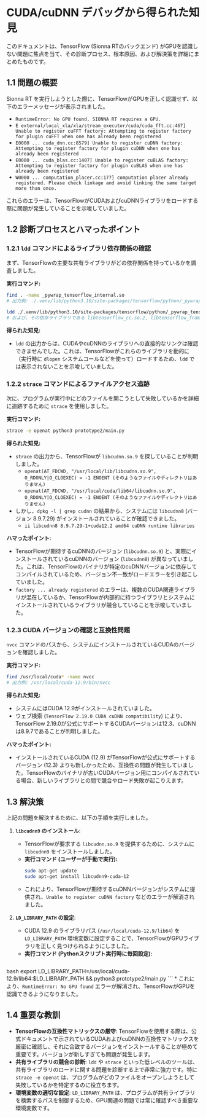 # CUDA/cuDNN デバッグから得られた知見

このドキュメントは、TensorFlow (Sionna RTのバックエンド) がGPUを認識しない問題に焦点を当て、その診断プロセス、根本原因、および解決策を詳細にまとめたものです。

## 1.1 問題の概要

Sionna RT を実行しようとした際に、TensorFlowがGPUを正しく認識せず、以下のエラーメッセージが表示されました。

*   `RuntimeError: No GPU found. SIONNA RT requires a GPU.`
*   `E external/local_xla/xla/stream_executor/cuda/cuda_fft.cc:467] Unable to register cuFFT factory: Attempting to register factory for plugin cuFFT when one has already been registered`
*   `E0000 ... cuda_dnn.cc:8579] Unable to register cuDNN factory: Attempting to register factory for plugin cuDNN when one has already been registered`
*   `E0000 ... cuda_blas.cc:1407] Unable to register cuBLAS factory: Attempting to register factory for plugin cuBLAS when one has already been registered`
*   `W0000 ... computation_placer.cc:177] computation placer already registered. Please check linkage and avoid linking the same target more than once.`

これらのエラーは、TensorFlowがCUDAおよびcuDNNライブラリをロードする際に問題が発生していることを示唆していました。

## 1.2 診断プロセスとハマったポイント

### 1.2.1 `ldd` コマンドによるライブラリ依存関係の確認

まず、TensorFlowの主要な共有ライブラリがどの依存関係を持っているかを調査しました。

**実行コマンド:**
```bash
find . -name _pywrap_tensorflow_internal.so
# 出力例: ./.venv/lib/python3.10/site-packages/tensorflow/python/_pywrap_tensorflow_internal.so

ldd ./.venv/lib/python3.10/site-packages/tensorflow/python/_pywrap_tensorflow_internal.so
# および、その依存ライブラリである libtensorflow_cc.so.2, libtensorflow_framework.so.2 に対しても ldd を実行
```

**得られた知見:**
*   `ldd` の出力からは、CUDAやcuDNNのライブラリへの直接的なリンクは確認できませんでした。これは、TensorFlowがこれらのライブラリを動的に（実行時に `dlopen` システムコールなどを使って）ロードするため、`ldd` では表示されないことを示唆していました。

### 1.2.2 `strace` コマンドによるファイルアクセス追跡

次に、プログラムが実行中にどのファイルを開こうとして失敗しているかを詳細に追跡するために `strace` を使用しました。

**実行コマンド:**
```bash
strace -e openat python3 prototype2/main.py
```

**得られた知見:**
*   `strace` の出力から、TensorFlowが `libcudnn.so.9` を探していることが判明しました。
    *   `openat(AT_FDCWD, "/usr/local/lib/libcudnn.so.9", O_RDONLY|O_CLOEXEC) = -1 ENOENT (そのようなファイルやディレクトリはありません)`
    *   `openat(AT_FDCWD, "/usr/local/cuda/lib64/libcudnn.so.9", O_RDONLY|O_CLOEXEC) = -1 ENOENT (そのようなファイルやディレクトリはありません)`
*   しかし、`dpkg -l | grep cudnn` の結果から、システムには `libcudnn8` (バージョン 8.9.7.29) がインストールされていることが確認できました。
    *   `ii libcudnn8 8.9.7.29-1+cuda12.2 amd64 cuDNN runtime libraries`

**ハマったポイント:**
*   TensorFlowが期待するcuDNNのバージョン (`libcudnn.so.9`) と、実際にインストールされているcuDNNのバージョン (`libcudnn8`) が異なっていました。これは、TensorFlowのバイナリが特定のcuDNNバージョンに依存してコンパイルされているため、バージョン不一致がロードエラーを引き起こしていました。
*   `factory ... already registered` のエラーは、複数のCUDA関連ライブラリが混在しているか、TensorFlowが内部的に持つライブラリとシステムにインストールされているライブラリが競合していることを示唆していました。

### 1.2.3 CUDA バージョンの確認と互換性問題

`nvcc` コマンドのパスから、システムにインストールされているCUDAのバージョンを確認しました。

**実行コマンド:**
```bash
find /usr/local/cuda* -name nvcc
# 出力例: /usr/local/cuda-12.9/bin/nvcc
```

**得られた知見:**
*   システムにはCUDA 12.9がインストールされていました。
*   ウェブ検索 (`TensorFlow 2.19.0 CUDA cuDNN compatibility`) により、TensorFlow 2.19.0が公式にサポートするCUDAバージョンは12.3、cuDNNは8.9.7であることが判明しました。

**ハマったポイント:**
*   インストールされているCUDA (12.9) がTensorFlowが公式にサポートするバージョン (12.3) よりも新しかったため、互換性の問題が発生していました。TensorFlowのバイナリが古いCUDAバージョン用にコンパイルされている場合、新しいライブラリとの間で競合やロード失敗が起こりえます。

## 1.3 解決策

上記の問題を解決するために、以下の手順を実行しました。

1.  **`libcudnn9` のインストール**:
    *   TensorFlowが要求する `libcudnn.so.9` を提供するために、システムに `libcudnn9` をインストールしました。
    *   **実行コマンド (ユーザーが手動で実行):**
        ```bash
        sudo apt-get update
        sudo apt-get install libcudnn9-cuda-12
        ```
    *   これにより、TensorFlowが期待するcuDNNバージョンがシステムに提供され、`Unable to register cuDNN factory` などのエラーが解消されました。

2.  **`LD_LIBRARY_PATH` の設定**:
    *   CUDA 12.9 のライブラリパス (`/usr/local/cuda-12.9/lib64`) を `LD_LIBRARY_PATH` 環境変数に設定することで、TensorFlowがGPUライブラリを正しく見つけられるようにしました。
    *   **実行コマンド (Pythonスクリプト実行時に毎回設定):**
        ```bash
bash
export LD_LIBRARY_PATH=/usr/local/cuda-12.9/lib64:$LD_LIBRARY_PATH && python3 prototype2/main.py
        ```
    *   これにより、`RuntimeError: No GPU found` エラーが解消され、TensorFlowがGPUを認識できるようになりました。

## 1.4 重要な教訓

*   **TensorFlowの互換性マトリックスの厳守**: TensorFlowを使用する際は、公式ドキュメントで示されているCUDAおよびcuDNNの互換性マトリックスを厳密に確認し、それに合致するバージョンをインストールすることが極めて重要です。バージョンが新しすぎても問題が発生します。
*   **共有ライブラリの競合の診断**: `ldd` や `strace` といった低レベルのツールは、共有ライブラリのロードに関する問題を診断する上で非常に強力です。特に `strace -e openat` は、プログラムがどのファイルをオープンしようとして失敗しているかを特定するのに役立ちます。
*   **環境変数の適切な設定**: `LD_LIBRARY_PATH` は、プログラムが共有ライブラリを検索するパスを制御するため、GPU関連の問題では常に確認すべき重要な環境変数です。
